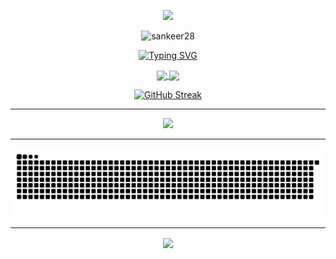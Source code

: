 

<p align="center"><img src="https://media.giphy.com/media/hvRJCLFzcasrR4ia7z/giphy.gif" width="45"></p>
<p align="center"> <img src="https://komarev.com/ghpvc/?username=sankeer28&label=Profile%20views&color=lightgrey&style=for-the-badge&label=PROFILE+VIEWS" alt="sankeer28" /> </p>

<meta name="google-site-verification" content="I0I3xj2yNnKMDNCW7vMHH_msME4KgTK5tAyx-msz7AI" />
<p align="center">
<a href="https://git.io/typing-svg"><img src="https://readme-typing-svg.demolab.com?font=Fira+Code&weight=100&size=27&pause=1000&color=1CC500&center=true&random=false&width=435&lines=Computer+Science+undergrad;Programmer;Developer;Active+Learner" alt="Typing SVG" /></a>
</p>


<!--- gif
<div style="display: flex; justify-content: space-between;">
    <img src="https://giffiles.alphacoders.com/180/1808.gif" alt="Image 1" >
</div>
--->


<!--- themes 
[just](https://github.com/anuraghazra/github-readme-stats/blob/master/themes/README.md) --->
<div align="center">
         <a href="https://github.com/sankeer28">
          <img height=200 align="center" src="https://github-readme-stats.vercel.app/api?username=sankeer28&show_icons=true&theme=gotham&hide_border=true&background=FFFFFF00&hide_title=true&hide_rank=true" />
        </a>
        <a href="https://github.com/sankeer28">
          <img height=200 align="center" src="https://github-readme-stats.vercel.app/api/top-langs/?username=sankeer28&layout=compact&theme=gotham&hide_border=true&background=FFFFFF00&langs_count=8" />
        </a>
        <br>
        <!--- <img src="https://github-readme-stats.vercel.app/api?username=sankeer-28&show_icons=true&theme=gotham" />--->
<!--text jokes- <img src="https://readme-jokes.vercel.app/api?hideBorder&theme=cobalt&qColor=%23944bcc&aColor=%23bbdb51" alt="Jokes Card" />--->



<!--  ![Current UTC time](https://jojoee.jojoee.com/api/utcnowgif?utcnowhideBorder&theme=cobalt&qColor=%23944bcc&aColor=%23bbdb51)-->
<!--matrix--  <img src="https://user-images.githubusercontent.com/40064496/120735130-6c9e2300-c4c0-11eb-8346-94429163466a.gif">--->
 [![GitHub Streak](https://streak-stats.demolab.com?user=sankeer28&theme=gotham&hide_border=true)](https://git.io/streak-stats)
</div>

<hr>

<p align="center">
  <a href="https://github.com/sankeer28">
    <img src="https://skillicons.dev/icons?i=c,vim,html,css,arch,python,js,arduino,bash,discordjs,electron,elixir,emacs,figma,git,github,latex,ps,powershell,vscode,windows,ubuntu,linux,haskell,rust,pycharm,ai,bots,blender,npm" />
  </a>
</p>
<hr>
<p align="center"><img src="https://raw.githubusercontent.com/sankeer28/sankeer28/manual-run-output/docker/github-contribution-grid-snake-dark.svg" ></p>

<hr>


<div align="center">
         <a href="https://github.com/sankeer28">
          <img height=200 align="center" src="https://github-profile-trophy.vercel.app/?username=sankeer28&theme=nord&no-bg=true" />
        </a>
</div>






